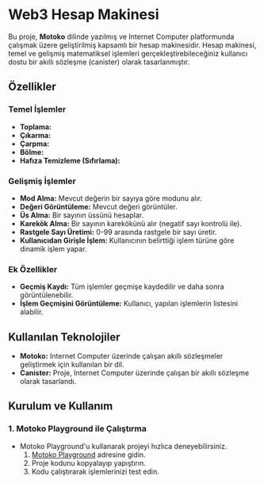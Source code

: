 # Web3 Hesap Makinesi

Bu proje, **Motoko** dilinde yazılmış ve Internet Computer platformunda çalışmak üzere geliştirilmiş kapsamlı bir hesap makinesidir. Hesap makinesi, temel ve gelişmiş matematiksel işlemleri gerçekleştirebileceğiniz kullanıcı dostu bir akıllı sözleşme (canister) olarak tasarlanmıştır.

## Özellikler

### Temel İşlemler
- **Toplama:** 
- **Çıkarma:** 
- **Çarpma:** 
- **Bölme:** 
- **Hafıza Temizleme (Sıfırlama):** 


### Gelişmiş İşlemler
- **Mod Alma:** Mevcut değerin bir sayıya göre modunu alır.
- **Değeri Görüntüleme:** Mevcut değeri görüntüler.
- **Üs Alma:** Bir sayının üssünü hesaplar.
- **Karekök Alma:** Bir sayının karekökünü alır (negatif sayı kontrolü ile).
- **Rastgele Sayı Üretimi:** 0-99 arasında rastgele bir sayı üretir.
- **Kullanıcıdan Girişle İşlem:** Kullanıcının belirttiği işlem türüne göre dinamik işlem yapar.

### Ek Özellikler
- **Geçmiş Kaydı:** Tüm işlemler geçmişe kaydedilir ve daha sonra görüntülenebilir.
- **İşlem Geçmişini Görüntüleme:** Kullanıcı, yapılan işlemlerin listesini alabilir.

## Kullanılan Teknolojiler
- **Motoko:** Internet Computer üzerinde çalışan akıllı sözleşmeler geliştirmek için kullanılan bir dil.
- **Canister:** Proje, Internet Computer üzerinde çalışan bir akıllı sözleşme olarak tasarlandı.

## Kurulum ve Kullanım

### 1. **Motoko Playground ile Çalıştırma**
- Motoko Playground'u kullanarak projeyi hızlıca deneyebilirsiniz.
  1. [Motoko Playground](https://m7sm4-2iaaa-aaaab-qabra-cai.raw.ic0.app/) adresine gidin.
  2. Proje kodunu kopyalayıp yapıştırın.
  3. Kodu çalıştırarak işlemlerinizi test edin.
